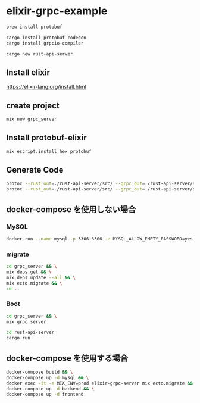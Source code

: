 # elixir-grpc-example

```sh
brew install protobuf
```

```sh
cargo install protobuf-codegen
cargo install grpcio-compiler
```

```sh
cargo new rust-api-server
```

## Install elixir

<https://elixir-lang.org/install.html>

## create project

```sh
mix new grpc_server
```

## Install protobuf-elixir

```sh
mix escript.install hex protobuf
```

## Generate Code

```sh
protoc --rust_out=./rust-api-server/src/ --grpc_out=./rust-api-server/src/ --plugin=protoc-gen-grpc=$(which grpc_rust_plugin) --elixir_out=plugins=grpc:./grpc_server/lib --proto_path=./proto message.proto && \
protoc --rust_out=./rust-api-server/src/ --grpc_out=./rust-api-server/src/ --plugin=protoc-gen-grpc=$(which grpc_rust_plugin) --elixir_out=plugins=grpc:./grpc_server/lib --proto_path=./proto hello.proto
```

## docker-compose を使用しない場合

### MySQL

```sh
docker run --name mysql -p 3306:3306 -e MYSQL_ALLOW_EMPTY_PASSWORD=yes -e MYSQL_DATABASE=test -it -d mysql:latest
```

### migrate

```sh
cd grpc_server && \
mix deps.get && \
mix deps.update --all && \
mix ecto.migrate && \
cd ..
```

### Boot

```sh
cd grpc_server && \
mix grpc.server
```

```sh
cd rust-api-server
cargo run
```

## docker-compose を使用する場合

```sh
docker-compose build && \
docker-compose up -d mysql && \
docker exec -it -e MIX_ENV=prod elixir-grpc-server mix ecto.migrate && \
docker-compose up -d backend && \
docker-compose up -d frontend
```
